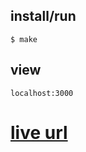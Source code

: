 ## install/run
```
$ make
```
## view
```
localhost:3000
```

[live url](http://www.jcollyer.com)
==
